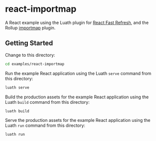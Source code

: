 <!-- deno-fmt-ignore-file -->
# react-importmap

A React example using the Luath plugin for [React Fast Refresh](https://www.npmjs.com/package/react-refresh), and the Rollup [importmap](https://deno.land/x/drollup@2.50.5+0.18.1/plugins/importmap) plugin.

## Getting Started

Change to this directory:

```bash
cd examples/react-importmap
```

Run the example React application using the Luath `serve` command from this directory:

```bash
luath serve
```

Build the production assets for the example React application using the Luath `build` command from this directory:

```bash
luath build
```

Serve the production assets for the example React application using the Luath `run` command from this directory:

```bash
luath run
```
